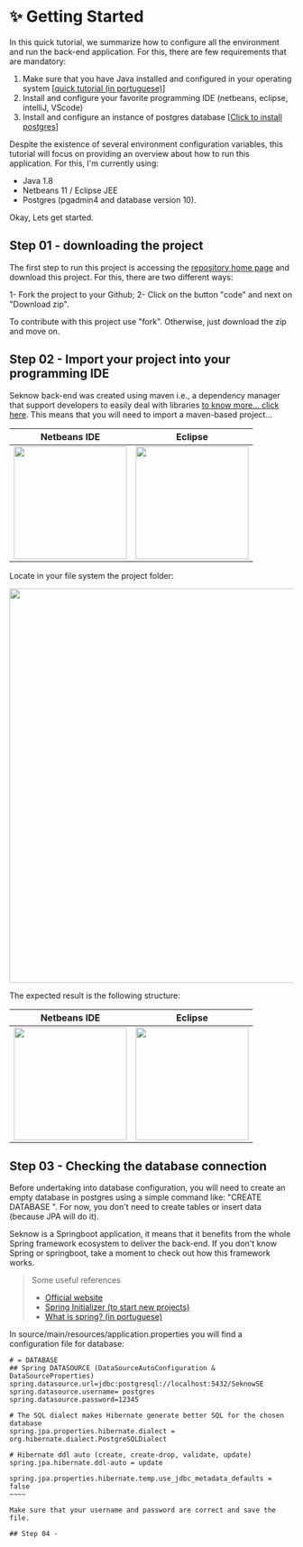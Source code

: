 # :sparkles: Getting Started

In this quick tutorial, we summarize how to configure all the environment and run the back-end application. For this, there are few requirements that are mandatory:
1. Make sure that you have Java installed and configured in your operating system [[quick tutorial (in portuguese)](https://www.computersciencemaster.com.br/configurando-o-ambiente-java/)]
2. Install and configure your favorite programming IDE (netbeans, eclipse, intelliJ, VScode)
3. Install and configure an instance of postgres database [[Click to install postgres](https://www.postgresql.org/download/)]

Despite the existence of several environment configuration variables, this tutorial will focus on providing an overview about how to run this application. For this, I'm currently using: 

- Java 1.8
- Netbeans 11 / Eclipse JEE
- Postgres (pgadmin4 and database version 10).

Okay, Lets get started.

## Step 01 - downloading the project

The first step to run this project is accessing the [repository home page](https://github.com/csm-applications/CSM-Seknow) and download this project. For this, there are two different ways: 

1- Fork the project to your Github; 
2- Click on the button "code" and next on "Download zip".

To contribute with this project use "fork". Otherwise, just download the zip and move on.

## Step 02 - Import your project into your programming IDE

Seknow back-end was created using maven i.e., a dependency manager that support developers to easily deal with libraries [to know more... click here](https://maven.apache.org/). This means that you will need to import a maven-based project...

Netbeans IDE             |  Eclipse
:-------------------------:|:-------------------------:
<img src="https://user-images.githubusercontent.com/13739735/172901577-ee393b48-bf10-4245-99a3-4f2c648fabdf.png" width="200"/>|<img src="https://user-images.githubusercontent.com/13739735/172902471-c0722687-af2f-4ac0-8f9e-8554c98b436c.png" width="200"/>

Locate in your file system the project folder:

<img src="https://user-images.githubusercontent.com/13739735/172905362-753134f4-6cf4-4645-a1f1-4d2eb03b69b2.JPG" width=700/>

The expected result is the following structure:

Netbeans IDE             |  Eclipse
:-------------------------:|:-------------------------:
<img src="https://user-images.githubusercontent.com/13739735/172906056-fb2baf3a-49bf-488d-8c05-803451b059e6.png" width="200"/>|<img src="" width="200"/>

## Step 03 - Checking the database connection

Before undertaking into database configuration, you will need to create an empty database in postgres using a simple command like: "CREATE DATABASE <database name>". For now, you don't need to create tables or insert data (because JPA will do it). 

Seknow is a Springboot application, it means that it benefits from the whole Spring framework ecosystem to deliver the back-end. If you don't know Spring or springboot, take a moment to check out how this framework works.
> Some useful references
>- [Official website](https://spring.io/projects/spring-boot)
>- [Spring Initializer (to start new projects)](https://start.spring.io/)
>- [What is spring? (in portuguese)](https://www.youtube.com/watch?v=5XPojnx9bb8)
  
In source/main/resources/application.properties you will find a configuration file for database:

~~~~~
# = DATABASE
## Spring DATASOURCE (DataSourceAutoConfiguration & DataSourceProperties)
spring.datasource.url=jdbc:postgresql://localhost:5432/SeknowSE
spring.datasource.username= postgres
spring.datasource.password=12345

# The SQL dialect makes Hibernate generate better SQL for the chosen database
spring.jpa.properties.hibernate.dialect = org.hibernate.dialect.PostgreSQLDialect

# Hibernate ddl auto (create, create-drop, validate, update)
spring.jpa.hibernate.ddl-auto = update

spring.jpa.properties.hibernate.temp.use_jdbc_metadata_defaults = false
~~~~
  
Make sure that your username and password are correct and save the file.

## Step 04 - 
  
  




